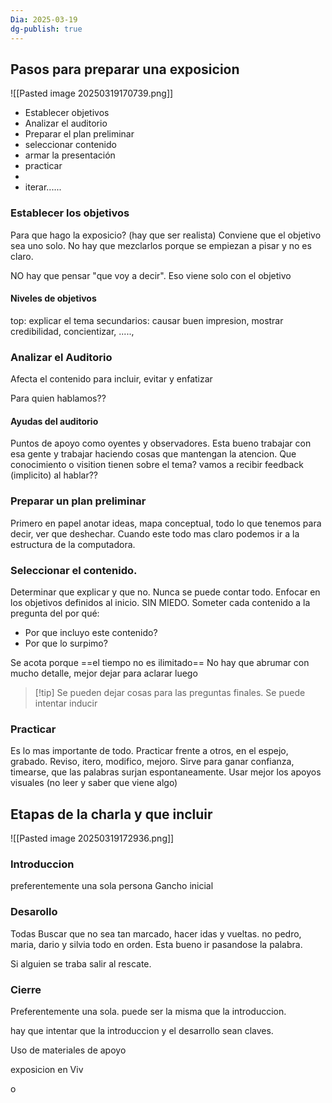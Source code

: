 ```yaml
---
Dia: 2025-03-19
dg-publish: true
---
```

## Pasos para preparar una exposicion
![[Pasted image 20250319170739.png]]

- Establecer objetivos
- Analizar el auditorio 
- Preparar el plan preliminar 
- seleccionar contenido 
- armar la presentación 
- practicar 
- 
- iterar......


### Establecer los objetivos 
Para que hago la exposicio? (hay que ser realista)
Conviene que el objetivo sea uno solo. No hay que mezclarlos porque se empiezan a pisar y no es claro. 

NO hay que pensar "que voy a decir". Eso viene solo con el objetivo

#### Niveles de objetivos 
top: explicar el tema
secundarios: causar buen impresion,  mostrar credibilidad, concientizar, ....., 


### Analizar el Auditorio
Afecta el contenido para incluir, evitar y enfatizar 

Para quien hablamos??
#### Ayudas del auditorio
Puntos de apoyo como oyentes y observadores. Esta bueno trabajar con esa gente y trabajar haciendo cosas que mantengan la atencion. Que conocimiento o visition tienen sobre el tema? vamos a recibir feedback (implicito) al hablar??


### Preparar un plan preliminar 
Primero en papel anotar ideas, mapa conceptual, todo lo que tenemos para decir, ver que deshechar. Cuando este todo mas claro podemos ir a la estructura de la computadora.


### Seleccionar el contenido.
Determinar que explicar y que no. Nunca se puede contar todo. 
Enfocar en los objetivos definidos al inicio. SIN MIEDO.
Someter cada contenido a la pregunta del por qué:

- Por que incluyo este contenido?
- Por que lo surpimo?

Se acota porque ==el tiempo no es ilimitado== 
No hay que abrumar con mucho detalle, mejor dejar para aclarar luego 
>[!tip] Se pueden dejar cosas para las preguntas finales. Se puede intentar inducir


### Practicar 
Es lo mas importante de todo.
Practicar frente a otros, en el espejo, grabado.
Reviso, itero, modifico, mejoro.
Sirve para ganar confianza, timearse, que las palabras surjan espontaneamente. 
Usar mejor los apoyos visuales (no leer y saber que viene algo)

## Etapas de la charla y que incluir 
![[Pasted image 20250319172936.png]]
### Introduccion 
preferentemente una sola persona
Gancho inicial
### Desarollo
Todas
Buscar que no sea tan marcado, hacer idas y vueltas. no pedro, maria, dario y silvia todo en orden. Esta bueno ir pasandose la palabra.

Si alguien se traba salir al rescate.
### Cierre
Preferentemente una sola. puede ser la misma que la introduccion.

hay que intentar que la introduccion y el desarrollo sean claves.


Uso de materiales de apoyo

exposicion en Viv


o